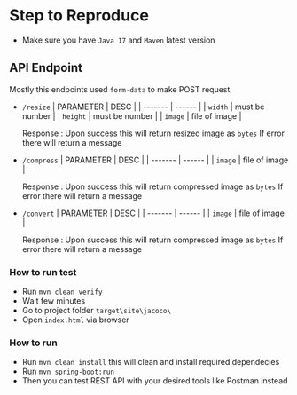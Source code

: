 # Step to Reproduce

- Make sure you have `Java 17` and `Maven` latest version

## API Endpoint

Mostly this endpoints used `form-data` to make POST request

- `/resize`
  | PARAMETER | DESC |
  | ------- | ------ |
  | `width` | must be number |
  | `height` | must be number |
  | `image` | file of image |

  Response :
  Upon success this will return resized image as `bytes`
  If error there will return a message

- `/compress`
  | PARAMETER | DESC |
  | ------- | ------ |
  | `image` | file of image |

  Response :
  Upon success this will return compressed image as `bytes`
  If error there will return a message

- `/convert`
  | PARAMETER | DESC |
  | ------- | ------ |
  | `image` | file of image |

  Response :
  Upon success this will return compressed image as `bytes`
  If error there will return a message

### How to run test

- Run `mvn clean verify`
- Wait few minutes
- Go to project folder `target\site\jacoco\`
- Open `index.html` via browser

### How to run

- Run `mvn clean install` this will clean and install required dependecies
- Run `mvn spring-boot:run`
- Then you can test REST API with your desired tools like Postman instead
